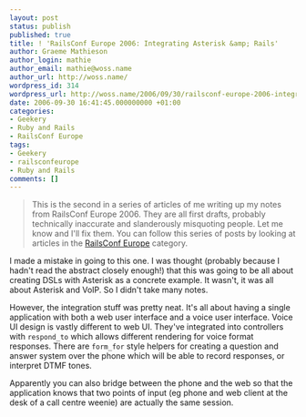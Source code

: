 ```yaml
---
layout: post
status: publish
published: true
title: ! 'RailsConf Europe 2006: Integrating Asterisk &amp; Rails'
author: Graeme Mathieson
author_login: mathie
author_email: mathie@woss.name
author_url: http://woss.name/
wordpress_id: 314
wordpress_url: http://woss.name/2006/09/30/railsconf-europe-2006-integrating-asterisk-rails/
date: 2006-09-30 16:41:45.000000000 +01:00
categories:
- Geekery
- Ruby and Rails
- RailsConf Europe
tags:
- Geekery
- railsconfeurope
- Ruby and Rails
comments: []
---
```

> This is the second in a series of articles of me writing up my notes from RailsConf Europe 2006.  They are all first drafts, probably technically inaccurate and slanderously misquoting people.  Let me know and I'll fix them.  You can follow this series of posts by looking at articles in the [RailsConf Europe](/index.php?s=RailsConf+Europe+2006) category.

I made a mistake in going to this one. I was thought (probably because
I hadn't read the abstract closely enough!) that this was going to be all
about creating DSLs with Asterisk as a concrete example. It wasn't, it was all
about Asterisk and VoIP. So I didn't take many notes.

However, the integration stuff was pretty neat. It's all about having a single
application with both a web user interface and a voice user interface. Voice
UI design is vastly different to web UI. They've integrated into controllers
with `respond_to` which allows different rendering for voice format responses.
There are `form_for` style helpers for creating a question and answer system
over the phone which will be able to record responses, or interpret DTMF
tones.

Apparently you can also bridge between the phone and the web so that the
application knows that two points of input (eg phone and web client at the
desk of a call centre weenie) are actually the same session.
